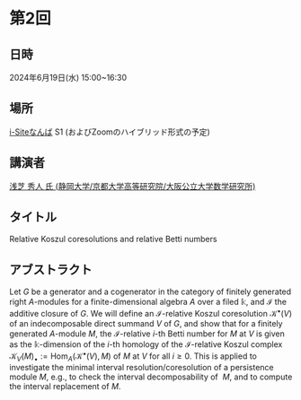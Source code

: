 
<script type="text/x-mathjax-config">MathJax.Hub.Config({tex2jax:{inlineMath:[['\$','\$'],['\\(','\\)']],processEscapes:true},CommonHTML: {matchFontHeight:false}});</script>
<script type="text/javascript" async src="https://cdnjs.cloudflare.com/ajax/libs/mathjax/2.7.1/MathJax.js?config=TeX-MML-AM_CHTML"></script>

# 第2回

## 日時
2024年6月19日(水) 15:00~16:30

## 場所
[i-Siteなんば](https://www.omu.ac.jp/isite/) S1
(およびZoomのハイブリッド形式の予定)

## 講演者
[浅芝 秀人 氏 (静岡大学/京都大学高等研究院/大阪公立大学数学研究所)](https://wwp.shizuoka.ac.jp/asashiba/hideto-asashibas-website/)

## タイトル
Relative Koszul coresolutions and relative Betti numbers


## アブストラクト
Let $G$ be a generator and a cogenerator in the category of finitely generated
right $A$-modules for a finite-dimensional algebra $A$ over a filed $\Bbbk$,
and $\mathcal{I}$ the additive closure of $G$.
We will define an $\mathcal{I}$-relative Koszul coresolution $\mathcal{K}^{\bullet}(V)$
of an indecomposable direct summand $V$ of $G$, and
show that for a finitely generated $A$-module $M$,
the $\mathcal{I}$-relative $i$-th Betti number for $M$ at $V$
is given as the $\Bbbk$-dimension of the $i$-th homology of the
$\mathcal{I}$-relative Koszul complex
$\mathcal{K}_{{V}} (M)_{\bullet}:=\mathrm{Hom}_A(\mathcal{K}^{\bullet}(V),M)$
of $M$ at $V$ for all $i \ge 0$.
This is applied to investigate the minimal interval resolution/coresolution
of a persistence module $M$,
e.g., to check the interval decomposability of  $M$, and to compute
the interval replacement of $M$.